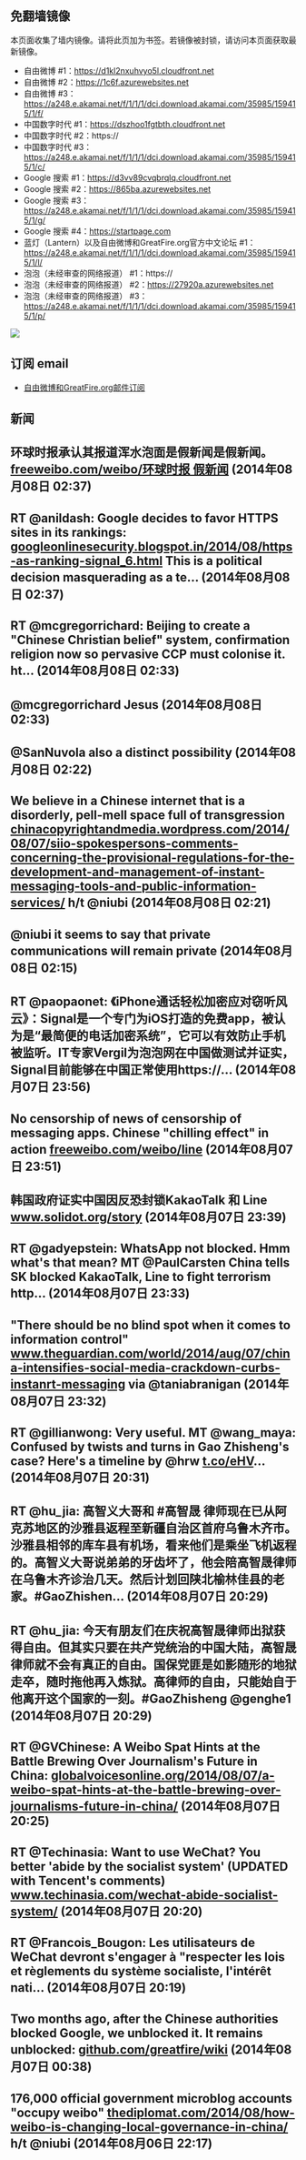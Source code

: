 ## 免翻墙镜像
本页面收集了墙内镜像。请将此页加为书签。若镜像被封锁，请访问本页面获取最新镜像。        
* 自由微博 #1：https://d1kl2nxuhvyo5l.cloudfront.net        
* 自由微博 #2：https://1c6f.azurewebsites.net        
* 自由微博 #3：https://a248.e.akamai.net/f/1/1/1/dci.download.akamai.com/35985/159415/1/f/        
* 中国数字时代 #1：https://dszhoo1fgtbth.cloudfront.net        
* 中国数字时代 #2：https://        
* 中国数字时代 #3：https://a248.e.akamai.net/f/1/1/1/dci.download.akamai.com/35985/159415/1/c/        
* Google 搜索 #1：https://d3vv89cvqbrqlq.cloudfront.net        
* Google 搜索 #2：https://865ba.azurewebsites.net        
* Google 搜索 #3：https://a248.e.akamai.net/f/1/1/1/dci.download.akamai.com/35985/159415/1/g/        
* Google 搜索 #4：https://startpage.com        
* 蓝灯（Lantern）以及自由微博和GreatFire.org官方中文论坛 #1：https://a248.e.akamai.net/f/1/1/1/dci.download.akamai.com/35985/159415/1/l/        
* 泡泡（未经审查的网络报道） #1：https://        
* 泡泡（未经审查的网络报道） #2：https://27920a.azurewebsites.net        
* 泡泡（未经审查的网络报道） #3：https://a248.e.akamai.net/f/1/1/1/dci.download.akamai.com/35985/159415/1/p/

<img src="https://raw.githubusercontent.com/greatfire/z/master/logos.gif" />

## 订阅 email
* <a href="https://b.us7.list-manage.com/subscribe?u=854fca58782082e0cbdf204a0&id=c78949b93c">自由微博和GreatFire.org邮件订阅</a>
    
## 新闻
环球时报承认其报道浑水泡面是假新闻是假新闻。<a href="https://freeweibo.com/weibo/%E7%8E%AF%E7%90%83%E6%97%B6%E6%8A%A5+%E5%81%87%E6%96%B0%E9%97%BB">freeweibo.com/weibo/环球时报 假新闻</a> (2014年08月08日 02:37)
 ---
RT @anildash: Google decides to favor HTTPS sites in its rankings: <a href="http://googleonlinesecurity.blogspot.in/2014/08/https-as-ranking-signal_6.html">googleonlinesecurity.blogspot.in/2014/08/https-as-ranking-signal_6.html</a> This is a political decision masquerading as a te… (2014年08月08日 02:37)
 ---
RT @mcgregorrichard: Beijing to create a "Chinese Christian belief" system, confirmation religion now so pervasive CCP must colonise it. ht… (2014年08月08日 02:33)
 ---
@mcgregorrichard Jesus (2014年08月08日 02:33)
 ---
@SanNuvola also a distinct possibility (2014年08月08日 02:22)
 ---
We believe in a Chinese internet that is a disorderly, pell-mell space full of transgression <a href="http://chinacopyrightandmedia.wordpress.com/2014/08/07/siio-spokespersons-comments-concerning-the-provisional-regulations-for-the-development-and-management-of-instant-messaging-tools-and-public-information-services/">chinacopyrightandmedia.wordpress.com/2014/08/07/siio-spokespersons-comments-concerning-the-provisional-regulations-for-the-development-and-management-of-instant-messaging-tools-and-public-information-services/</a> h/t @niubi (2014年08月08日 02:21)
 ---
@niubi it seems to say that private communications will remain private (2014年08月08日 02:15)
 ---
RT @paopaonet: 《iPhone通话轻松加密应对窃听风云》：Signal是一个专门为iOS打造的免费app，被认为是“最简便的电话加密系统”，它可以有效防止手机被监听。IT专家Vergil为泡泡网在中国做测试并证实，Signal目前能够在中国正常使用https://… (2014年08月07日 23:56)
 ---
No censorship of news of censorship of messaging apps. Chinese "chilling effect" in action <a href="https://freeweibo.com/weibo/line">freeweibo.com/weibo/line</a> (2014年08月07日 23:51)
 ---
韩国政府证实中国因反恐封锁KakaoTalk 和 Line <a href="http://www.solidot.org/story?sid=40650">www.solidot.org/story</a> (2014年08月07日 23:39)
 ---
RT @gadyepstein: WhatsApp not blocked. Hmm what's that mean? MT @PaulCarsten China tells SK blocked KakaoTalk, Line to fight terrorism http… (2014年08月07日 23:33)
 ---
"There should be no blind spot when it comes to information control"  <a href="http://www.theguardian.com/world/2014/aug/07/china-intensifies-social-media-crackdown-curbs-instanrt-messaging?CMP=twt_gu">www.theguardian.com/world/2014/aug/07/china-intensifies-social-media-crackdown-curbs-instanrt-messaging</a> via @taniabranigan (2014年08月07日 23:32)
 ---
RT @gillianwong: Very useful. MT @wang_maya: Confused by twists and turns in Gao Zhisheng's case? Here's a timeline by @hrw <a href="http://t.co/eHV">t.co/eHV</a>… (2014年08月07日 20:31)
 ---
RT @hu_jia: 高智义大哥和 #高智晟 律师现在已从阿克苏地区的沙雅县返程至新疆自治区首府乌鲁木齐市。沙雅县相邻的库车县有机场，看来他们是乘坐飞机返程的。高智义大哥说弟弟的牙齿坏了，他会陪高智晟律师在乌鲁木齐诊治几天。然后计划回陕北榆林佳县的老家。#GaoZhishen… (2014年08月07日 20:29)
 ---
RT @hu_jia: 今天有朋友们在庆祝高智晟律师出狱获得自由。但其实只要在共产党统治的中国大陆，高智晟律师就不会有真正的自由。国保党匪是如影随形的地狱走卒，随时拖他再入炼狱。高律师的自由，只能始自于他离开这个国家的一刻。#GaoZhisheng @genghe1 (2014年08月07日 20:29)
 ---
RT @GVChinese: A Weibo Spat Hints at the Battle Brewing Over Journalism's Future in China: <a href="http://globalvoicesonline.org/2014/08/07/a-weibo-spat-hints-at-the-battle-brewing-over-journalisms-future-in-china/">globalvoicesonline.org/2014/08/07/a-weibo-spat-hints-at-the-battle-brewing-over-journalisms-future-in-china/</a> (2014年08月07日 20:25)
 ---
RT @Techinasia: Want to use WeChat? You better 'abide by the socialist system' (UPDATED with Tencent's comments) <a href="http://www.techinasia.com/wechat-abide-socialist-system/">www.techinasia.com/wechat-abide-socialist-system/</a> (2014年08月07日 20:20)
 ---
RT @Francois_Bougon: Les utilisateurs de WeChat devront s'engager à "respecter les lois et règlements du système socialiste, l'intérêt nati… (2014年08月07日 20:19)
 ---
Two months ago, after the Chinese authorities blocked Google, we unblocked it. It remains unblocked: <a href="https://github.com/greatfire/wiki">github.com/greatfire/wiki</a> (2014年08月07日 00:38)
 ---
176,000 official government microblog accounts "occupy weibo" <a href="http://thediplomat.com/2014/08/how-weibo-is-changing-local-governance-in-china/?allpages=yes">thediplomat.com/2014/08/how-weibo-is-changing-local-governance-in-china/</a> h/t @niubi (2014年08月06日 22:17)
 ---
